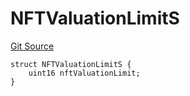# NFTValuationLimitS
[Git Source](https://github.com/thrackle-io/tron/blob/63fcd46f6c4c395f84afa43dab91856da44b1c42/src/client/token/handler/diamond/RuleStorage.sol)


```solidity
struct NFTValuationLimitS {
    uint16 nftValuationLimit;
}
```

